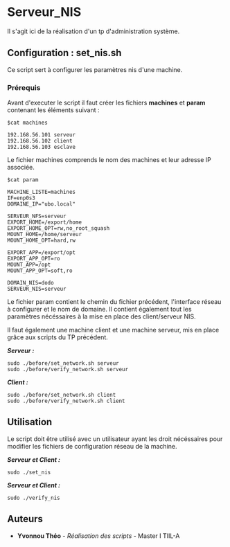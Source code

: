 # Serveur_NIS

Il s'agit ici de la réalisation d'un tp d'administration système.

## Configuration : set_nis.sh

Ce script sert à configurer les paramètres nis d'une machine.

### Prérequis

Avant d'executer le script il faut créer les fichiers **machines** et **param** contenant les éléments suivant :

```
$cat machines

192.168.56.101 serveur
192.168.56.102 client
192.168.56.103 esclave

```
Le fichier machines comprends le nom des machines et leur adresse IP associée.

```
$cat param

MACHINE_LISTE=machines
IF=enp0s3
DOMAINE_IP="ubo.local"

SERVEUR_NFS=serveur
EXPORT_HOME=/export/home
EXPORT_HOME_OPT=rw,no_root_squash
MOUNT_HOME=/home/serveur
MOUNT_HOME_OPT=hard,rw

EXPORT_APP=/export/opt
EXPORT_APP_OPT=ro
MOUNT_APP=/opt
MOUNT_APP_OPT=soft,ro

DOMAIN_NIS=dodo
SERVEUR_NIS=serveur
```
Le fichier param contient le chemin du fichier précédent, l'interface réseau à configurer et le nom de domaine.
Il contient également tout les paramètres nécéssaires à la mise en place des client/serveur NIS.

Il faut également une machine client et une machine serveur, mis en place grâce aux scripts du TP précédent.

***Serveur :***

```
sudo ./before/set_network.sh serveur
sudo ./before/verify_network.sh serveur
```

***Client :***

```
sudo ./before/set_network.sh client
sudo ./before/verify_network.sh client
```

## Utilisation
Le script doit être utilisé avec un utilisateur ayant les droit nécéssaires pour modifier les fichiers de configuration réseau de la machine.

***Serveur et Client :***
```
sudo ./set_nis
```

***Serveur et Client :***
```
sudo ./verify_nis
```

## Auteurs

* **Yvonnou Théo** - *Réalisation des scripts* - Master I TIIL-A
